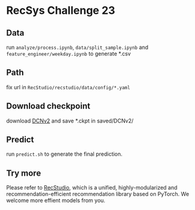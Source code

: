 # RecSys Challenge 23

## Data

run `analyze/process.ipynb`, `data/split_sample.ipynb` and `feature_engineer/weekday.ipynb` to generate *.csv

## Path

fix url in `RecStudio/recstudio/data/config/*.yaml`

## Download checkpoint

download [DCNv2](https://rec.ustc.edu.cn/share/29c312c0-164f-11ee-b203-1772a27481ac) and save *.ckpt in saved/DCNv2/


## Predict

run `predict.sh` to generate the final prediction.

## Try more

Please refer to [RecStudio](https://github.com/ustcml/RecStudio), which is a unified, highly-modularized and recommendation-efficient recommendation library based on PyTorch. We welcome more effient models from you.